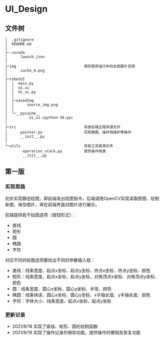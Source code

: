 # UI_Design

## 文件树

```shell
│  .gitignore
│  README.md
│  
├─.vscode
│      launch.json
│      
├─img                               保存程序运行中的全部图片资源
│      cache_0.png
│      
├─robotUI
│  │  main.py
│  │  ui.ui
│  │  Ui_ui.py
│  │  
│  ├─savedImg
│  │      source_img.png
│  │      
│  └─__pycache__
│          Ui_ui.cpython-36.pyc
│          
├─src                               存放后端主程序源文件
│      painter.py                   实现画图、操作栈维护等操作
│      __init__.py
│      
└─utils                             存放工具类源文件
        operation_stack.py          提供操作栈类
        __init__.py
```

## 第一版

### 实现思路

初步实现静态绘图，即前端发出绘图指令，后端调用OpenCV实现读取原图、绘制新图、保存图片，再在前端界面对图片进行展示。

前端提供若干绘图选项（按钮形式）：

- 直线
- 矩形
- 圆
- 椭圆
- 字符

对应不同的绘图选项要给出不同的参数输入框：

- 直线：线条宽度、起点x坐标、起点y坐标、终点x坐标、终点y坐标、颜色
- 矩形：线条宽度、起点x坐标、起点y坐标、对角顶点x坐标、对角顶点y坐标、颜色
- 圆：线条宽度、圆心x坐标、圆心y坐标、半径、颜色
- 椭圆：线条快读、圆心x坐标、圆心y坐标、x半轴长度、y半轴长度、颜色
- 字符：字体大小、线条宽度、起点x坐标、起点y坐标

### 更新记录

- 2021/8/18 实现了直线、矩形、圆的绘制函数
- 2021/8/19 实现了操作记录的保存功能，提供操作的撤销及恢复功能